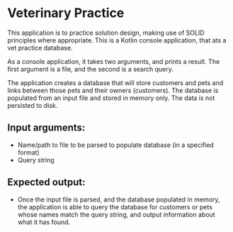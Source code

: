 # Veterinary Practice

This application is to practice solution design, making use of SOLID principles where appropriate. This is a Kotlin console application, that ats a vet practice database.

As a console application, it takes two arguments, and prints a result. The first argument is a file, and the second is a search query.

The application creates a database that will store customers and pets and links between those pets and their owners (customers). The database is populated from an input file and stored in memory only. The data is not persisted to disk.

## Input arguments:
- Name/path to file to be parsed to populate database (in a specified format)
- Query string

## Expected output:
- Once the input file is parsed, and the database populated in memory, the application is able to query the database for customers or pets whose names match the query string, and output information about what it has found.
